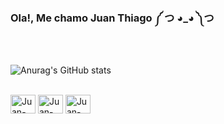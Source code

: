 ### Ola!, Me chamo Juan Thiago ༼ つ ◕_◕ ༽つ
<br>

![Anurag's GitHub stats](https://github-readme-stats.vercel.app/api?username=JuanThiago&show_icons=true&theme=dracula)

<div style="display: inline_block"><br>
  <img align="center" alt="Juan-css3" height="30" width="40" 
<img src="https://cdn.jsdelivr.net/gh/devicons/devicon/icons/css3/css3-plain.svg" />
  <img align="center" alt="Juan-html" height="30" width="40" 
<img src="https://cdn.jsdelivr.net/gh/devicons/devicon/icons/html5/html5-plain.svg" />
  <img align="center" alt="Juan-python" height="30" width="40" 
<img src="https://cdn.jsdelivr.net/gh/devicons/devicon/icons/python/python-original.svg" />
</div>
